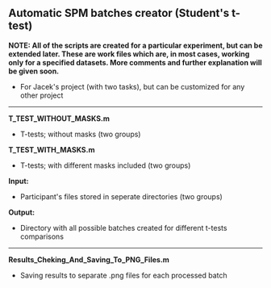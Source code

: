 ## Automatic SPM batches creator (Student's t-test)

**NOTE: All of the scripts are created for a particular experiment, but can be extended later. These are work files which are, in most cases, working only for a specified datasets. More comments and further explanation will be given soon.**

- For Jacek's project (with two tasks), but can be customized for any other project

***

**T_TEST_WITHOUT_MASKS.m**
- T-tests; without masks (two groups)

**T_TEST_WITH_MASKS.m**
- T-tests; with different masks included (two groups)

**Input:**
- Participant's files stored in seperate directories (two groups)

**Output:**
- Directory with all possible batches created for different t-tests comparisons

***

**Results_Cheking_And_Saving_To_PNG_Files.m**
- Saving results to separate .png files for each processed batch
